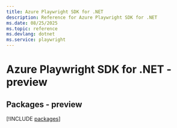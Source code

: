 ```yaml
---
title: Azure Playwright SDK for .NET
description: Reference for Azure Playwright SDK for .NET
ms.date: 08/25/2025
ms.topic: reference
ms.devlang: dotnet
ms.service: playwright
---
```

# Azure Playwright SDK for .NET - preview
## Packages - preview
[!INCLUDE [packages](playwright-index.md)]